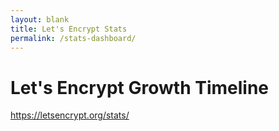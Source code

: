```yaml
---
layout: blank
title: Let's Encrypt Stats
permalink: /stats-dashboard/
---
```

<!-- This is used as a full-screen display by various parties, including
     (minimally) Mozilla. Please check with the committers before removing. -->

<div class="dashboard">
  <div class="figure">
    <h1>Let's Encrypt Growth Timeline</h1>
    <div id="combinedTimeline" title="Issuance Timeline" class="statsgraph">
  </div>

  <p><a href="/stats/">https://letsencrypt.org/stats/</a></p>
</div>

<script src="/js/stats.js"></script>
<script src="/js/plotly-min.js"></script>
